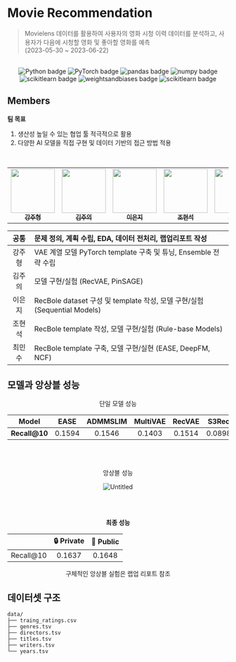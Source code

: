 # Movie Recommendation
> Movielens 데이터를 활용하여 사용자의 영화 시청 이력 데이터를 분석하고, 사용자가 다음에 시청할 영화 및 좋아할 영화를 예측  
> (2023-05-30 ~ 2023-06-22)

<br>
<div align="center">
<img src="https://img.shields.io/badge/Python-3776AB?logo=Python&logoColor=white" alt="Python badge">
  <img src="https://img.shields.io/badge/PyTorch-EE4C2C?logo=PyTorch&logoColor=white" alt="PyTorch badge">
  <img src="https://img.shields.io/badge/pandas-150458?logo=pandas&logoColor=white" alt="pandas badge">
  <img src="https://img.shields.io/badge/numpy-013243?logo=numpy&logoColor=white" alt="numpy badge">
   <img src="https://img.shields.io/badge/scikit learn-F7931E?logo=scikitlearn&logoColor=white" alt="scikitlearn badge">
  <img src="https://img.shields.io/badge/wandb-FFBE00?logo=weightsandbiases&logoColor=white" alt="weightsandbiases badge">
 <img src="https://img.shields.io/badge/-Sweep-orange" alt="scikitlearn badge">
</div>

 
## Members

**팀 목표**
1. 생산성 높일 수 있는 협업 툴 적극적으로 활용
2. 다양한 AI 모델을 직접 구현 및 데이터 기반의 접근 방법 적용

<br>

<div align="center">
<table>
  <tr>
     <td align="center">
        <a href="https://github.com/gangjoohyeong">
          <img src="https://avatars.githubusercontent.com/u/93419379?v=4" width="100px" alt=""/><br />
          <sub><b>강주형</b></sub>
        </a><br/>
    </td>
    <td align="center">
        <a href="https://github.com/watchstep">
          <img src="https://avatars.githubusercontent.com/u/88659167?v=4" width="100px" alt=""/><br />
          <sub><b>김주의</b></sub>
        </a><br/>
    </td>
    <td align="center">
        <a href="https://github.com/eunjios">
          <img src="https://avatars.githubusercontent.com/u/77034159?v=4" width="100px" alt=""/><br />
          <sub><b>이은지</b></sub>
        </a><br/>
    </td>
    <td align="center">
        <a href="https://github.com/hoyajigi">
          <img src="https://avatars.githubusercontent.com/u/1335881?v=4" width="100px" alt=""/><br />
          <sub><b>조현석</b></sub>
        </a><br/>
    </td>
    <td align="center">
        <a href="https://github.com/MSGitt">
          <img src="https://avatars.githubusercontent.com/u/121923924?v=4" width="100px" alt=""/><br />
          <sub><b>최민수</b></sub><br/>
        </a>
    </td>
  </tr>
</table>

| 공통 | 문제 정의, 계획 수립, EDA, 데이터 전처리, 랩업리포트 작성 |
| :---: | :--- |
| 강주형 |  VAE 계열 모델 PyTorch template 구축 및 튜닝, Ensemble 전략 수립 |
| 김주의 | 모델 구현/실험 (RecVAE, PinSAGE) |
| 이은지 | RecBole dataset 구성 및 template 작성, 모델 구현/실험 (Sequential Models) |
| 조현석 | RecBole template 작성, 모델 구현/실험 (Rule-base Models) |
| 최민수 | RecBole template 구축,  모델 구현/실현 (EASE, DeepFM, NCF) |
</div>

## 모델과 앙상블 성능
<div align="center">

단일 모델 성능

| Model | EASE | ADMMSLIM | MultiVAE | RecVAE | S3Rec | GRU4Rec |
|:---------:|:------:|:----------:|:----------:|:--------:|:-------:|:---------:|
| **Recall@10** | 0.1594 | 0.1546 | 0.1403 | 0.1514 | 0.0898 | 0.051 |

<br><br>

앙상블 성능

![Untitled](https://github.com/boostcampaitech5/level2_movierecommendation-recsys-11/assets/93419379/5e17a671-aedf-4a17-bcc6-57507e86e1fc)

<br><br>

**최종 성능**

||🔒 Private|🔑 Public|
|:---:|:---:|:---:|
|Recall@10|0.1637|0.1648|

구체적인 앙상블 실험은 랩업 리포트 참조


</div>

## 데이터셋 구조

```
data/
├── traing_ratings.csv
├── genres.tsv
├── directors.tsv
├── titles.tsv
├── writers.tsv
└── years.tsv
```
